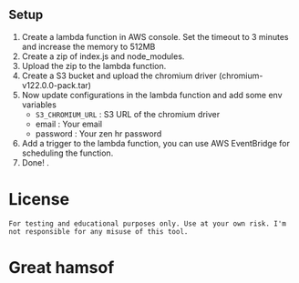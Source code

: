 ## Setup
1. Create a lambda function in AWS console. Set the timeout to 3 minutes and increase the memory to 512MB
2. Create a zip of index.js and node_modules.
4. Upload the zip to the lambda function.
3. Create a S3 bucket and upload the chromium driver (chromium-v122.0.0-pack.tar)
4. Now update configurations in the lambda function and add some env variables
    - `S3_CHROMIUM_URL` : S3 URL of the chromium driver
    - email : Your email
    - password : Your zen hr password
5. Add a trigger to the lambda function, you can use AWS EventBridge for scheduling the function.
6. Done! .

# License
```
For testing and educational purposes only. Use at your own risk. I'm not responsible for any misuse of this tool.
```

# Great hamsof
